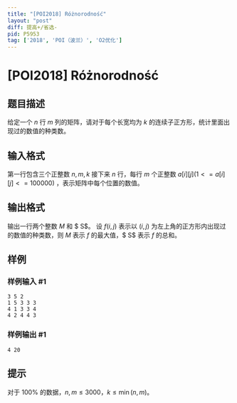 ```yaml
---
title: "[POI2018] Różnorodność"
layout: "post"
diff: 提高+/省选-
pid: P5953
tag: ['2018', 'POI（波兰）', 'O2优化']
---
```

# [POI2018] Różnorodność
## 题目描述

给定一个 $n$ 行 $m$ 列的矩阵，请对于每个长宽均为 $k$ 的连续子正方形，统计里面出现过的数值的种类数。
## 输入格式

第一行包含三个正整数 $n,m,k$
接下来 $n$ 行，每行 $m$ 个正整数 $a[i][j](1<=a[i][j]<=100000)$ ，表示矩阵中每个位置的数值。
## 输出格式

输出一行两个整数 $M$ 和 $ S$。
设 $f(i,j)$ 表示以 $(i,j)$ 为左上角的正方形内出现过的数值的种类数，则 $M$ 表示 $f$ 的最大值，$ S$ 表示 $f$ 的总和。
## 样例

### 样例输入 #1
```
3 5 2
1 5 3 3 3
4 1 3 3 4
4 2 4 4 3
```
### 样例输出 #1
```
4 20
```
## 提示

对于 $100\%$ 的数据，$n,m\le3000$，$k\le \min(n,m)$。
